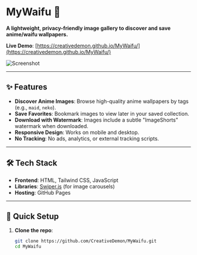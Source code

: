 # MyWaifu 🌸

**A lightweight, privacy-friendly image gallery to discover and save anime/waifu wallpapers.**  

**Live Demo**: [https://creativedemon.github.io/MyWaifu/](https://creativedemon.github.io/MyWaifu/)

![Screenshot](https://res.cloudinary.com/dafjjvcsh/image/upload/v1746796779/inpfwot2owzhsdjqrmj6.jpg?q_auto:good&f_auto&w_1000) 

---

## ✨ Features
- **Discover Anime Images**: Browse high-quality anime wallpapers by tags (e.g., `maid`, `neko`).
- **Save Favorites**: Bookmark images to view later in your saved collection.
- **Download with Watermark**: Images include a subtle "ImageShorts" watermark when downloaded.
- **Responsive Design**: Works on mobile and desktop.
- **No Tracking**: No ads, analytics, or external tracking scripts.

---

## 🛠️ Tech Stack
- **Frontend**: HTML, Tailwind CSS, JavaScript
- **Libraries**: [Swiper.js](https://swiperjs.com/) (for image carousels)
- **Hosting**: GitHub Pages

---

## 🚀 Quick Setup
1. **Clone the repo**:
   ```bash
   git clone https://github.com/CreativeDemon/MyWaifu.git
   cd MyWaifu
